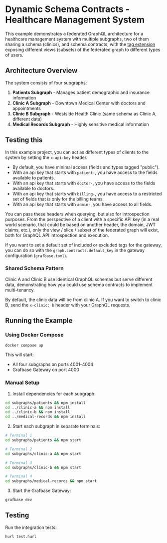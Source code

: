 # Dynamic Schema Contracts - Healthcare Management System

This example demonstrates a federated GraphQL architecture for a healthcare management system with multiple subgraphs, two of them sharing a schema (clinics), and schema contracts, with the [tag extension](https://grafbase.com/extensions/tag) exposing different views (subsets) of the federated graph to different types of users.

## Architecture Overview

The system consists of four subgraphs:

1. **Patients Subgraph** - Manages patient demographic and insurance information
2. **Clinic A Subgraph** - Downtown Medical Center with doctors and appointments
3. **Clinic B Subgraph** - Westside Health Clinic (same schema as Clinic A, different data)
4. **Medical Records Subgraph** - Highly sensitive medical information

## Testing this

In this example project, you can act as different types of clients to the system by setting the `x-api-key` header.

- By default, you have minimal access (fields and types tagged "public").
- With an api key that starts with `patient-`, you have access to the fields available to patients.
- With an api key that starts with `doctor-`, you have access to the fields available to doctors.
- With an api key that starts with `billing-`, you have access to a restricted set of fields that is only for the billing teams.
- With an api key that starts with `admin-`, you have access to all fields.

You can pass these headers when querying, but also for introspection purposes. From the perspective of a client with a specific API key (in a real world scenario, that could be based on another header, the domain, JWT claims, etc.), only the view / slice / subset of the federated graph will exist, both for GraphQL API introspection and execution.

If you want to set a default set of included or excluded tags for the gateway, you can do so with the `graph.contracts.default_key` in the gateway configuration (`grafbase.toml`).

### Shared Schema Pattern

Clinic A and Clinic B use identical GraphQL schemas but serve different data, demonstrating how you could use schema contracts to implement multi-tenancy.

By default, the clinic data will be from clinic A. If you want to switch to clinic B, send the `x-clinic: b` header with your GraphQL requests.

## Running the Example

### Using Docker Compose

```bash
docker compose up
```

This will start:

- All four subgraphs on ports 4001-4004
- Grafbase Gateway on port 4000

### Manual Setup

1. Install dependencies for each subgraph:
```bash
cd subgraphs/patients && npm install
cd ../clinic-a && npm install
cd ../clinic-b && npm install
cd ../medical-records && npm install
```

2. Start each subgraph in separate terminals:
```bash
# Terminal 1
cd subgraphs/patients && npm start

# Terminal 2
cd subgraphs/clinic-a && npm start

# Terminal 3
cd subgraphs/clinic-b && npm start

# Terminal 4
cd subgraphs/medical-records && npm start
```

3. Start the Grafbase Gateway:
```bash
grafbase dev
```

## Testing

Run the integration tests:
```bash
hurl test.hurl
```
